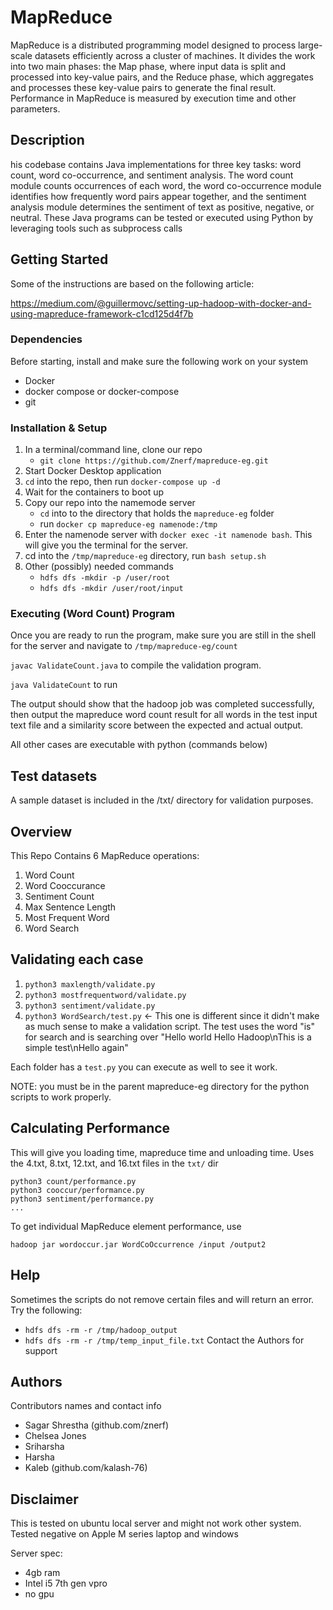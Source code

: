 # MapReduce 

MapReduce is a distributed programming model designed to process large-scale datasets efficiently across a cluster of machines. It divides the work into two main phases: the Map phase, where input data is split and processed into key-value pairs, and the Reduce phase, which aggregates and processes these key-value pairs to generate the final result. Performance in MapReduce is measured by execution time and other parameters.

## Description

his codebase contains Java implementations for three key tasks: word count, word co-occurrence, and sentiment analysis. The word count module counts occurrences of each word, the word co-occurrence module identifies how frequently word pairs appear together, and the sentiment analysis module determines the sentiment of text as positive, negative, or neutral. These Java programs can be tested or executed using Python by leveraging tools such as subprocess calls 

## Getting Started

Some of the instructions are based on the following article:

 https://medium.com/@guillermovc/setting-up-hadoop-with-docker-and-using-mapreduce-framework-c1cd125d4f7b

### Dependencies

Before starting, install and make sure the following work on your system 
* Docker
* docker compose or docker-compose
* git

### Installation & Setup

1. In a terminal/command line, clone our repo
    - `git clone https://github.com/Znerf/mapreduce-eg.git`
4. Start Docker Desktop application
5. `cd` into the repo, then run `docker-compose up -d`
6. Wait for the containers to boot up
7. Copy our repo into the namemode server
    - `cd` into to the directory that holds the `mapreduce-eg` folder
    - run `docker cp mapreduce-eg namenode:/tmp`
8. Enter the namenode server with `docker exec -it namenode bash`. This will give you the terminal for the server.
9. cd into the `/tmp/mapreduce-eg` directory, run `bash setup.sh`
9. Other (possibly) needed commands
    - `hdfs dfs -mkdir -p /user/root`
    - `hdfs dfs -mkdir /user/root/input`

### Executing (Word Count) Program

Once you are ready to run the program, make sure you are still in the shell for the server and navigate to `/tmp/mapreduce-eg/count`

`javac ValidateCount.java` to compile the validation program.

`java ValidateCount` to run

The output should show that the hadoop job was completed successfully, then output the mapreduce word count result for all words in the test input text file and a similarity score between the expected and actual output. 

All other cases are executable with python (commands below)

## Test datasets

A sample dataset is included in the /txt/ directory for validation purposes. 

## Overview
This Repo Contains 6 MapReduce operations:
1. Word Count
2. Word Cooccurance
3. Sentiment Count
4. Max Sentence Length
5. Most Frequent Word
6. Word Search

## Validating each case
1. `python3 maxlength/validate.py`
2. `python3 mostfrequentword/validate.py`
3. `python3 sentiment/validate.py`
4. `python3 WordSearch/test.py` <- This one is different since it didn't make as much sense to make a validation script. The test uses the word "is" for search and is searching over "Hello world Hello Hadoop\nThis is a simple test\nHello again"

Each folder has a `test.py` you can execute as well to see it work.

NOTE: you must be in the parent mapreduce-eg directory for the python scripts to work properly.

## Calculating Performance
This will give you loading time, mapreduce time and unloading time. Uses the 4.txt, 8.txt, 12.txt, and 16.txt files in the `txt/` dir

```
python3 count/performance.py
python3 cooccur/performance.py
python3 sentiment/performance.py
...
```
To get individual MapReduce element performance, use 
```
hadoop jar wordoccur.jar WordCoOccurrence /input /output2
```

## Help
Sometimes the scripts do not remove certain files and will return an error. Try the following:
- `hdfs dfs -rm -r /tmp/hadoop_output`
- `hdfs dfs -rm -r /tmp/temp_input_file.txt`
Contact the Authors for support

## Authors

Contributors names and contact info
* Sagar Shrestha (github.com/znerf)
* Chelsea Jones
* Sriharsha
* Harsha
* Kaleb (github.com/kalash-76)

## Disclaimer
This is tested on ubuntu local server and might not work other system. Tested negative on Apple M series laptop and windows 

Server spec:
* 4gb ram
* Intel i5 7th gen vpro
* no gpu



